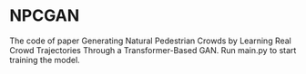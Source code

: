 # NPCGAN
The code of paper Generating Natural Pedestrian Crowds by Learning Real Crowd Trajectories Through a Transformer-Based GAN. Run main.py to start training the model.
